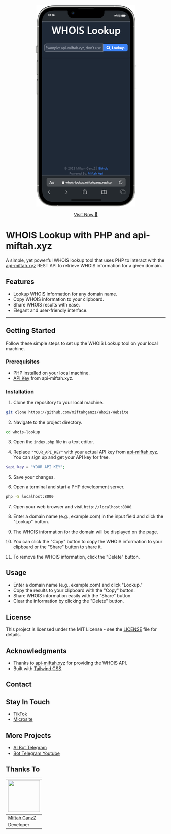 <p align="center">
  <img src="https://raw.githubusercontent.com/miftahganzz/Whois-Website/134cc767949917d68f268524137add000676704c/mobile.png" alt="WHOIS Lookup Logo">
</p>

<p align="center">
<a href="https://whois-lookup.miftahganzz.repl.co" target="_blank">Visit Now 🚀</a>
</p>

# WHOIS Lookup with PHP and api-miftah.xyz

A simple, yet powerful WHOIS lookup tool that uses PHP to interact with the [api-miftah.xyz](https://api-miftah.xyz) REST API to retrieve WHOIS information for a given domain. 

## Features

- Lookup WHOIS information for any domain name.
- Copy WHOIS information to your clipboard.
- Share WHOIS results with ease.
- Elegant and user-friendly interface.

-----

## Getting Started

Follow these simple steps to set up the WHOIS Lookup tool on your local machine.

### Prerequisites

- PHP installed on your local machine.
- [API Key](https://api-miftah.xyz) from api-miftah.xyz.

### Installation

1. Clone the repository to your local machine.

```bash
git clone https://github.com/miftahganzz/Whois-Website
```

2. Navigate to the project directory.

```bash
cd whois-lookup
```

3. Open the `index.php` file in a text editor.

4. Replace `"YOUR_API_KEY"` with your actual API key from [api-miftah.xyz](https://api-miftah.xyz). You can sign up and get your API key for free.

```php
$api_key = "YOUR_API_KEY";
```

5. Save your changes.

6. Open a terminal and start a PHP development server.

```bash
php -S localhost:8000
```

7. Open your web browser and visit `http://localhost:8000`.

8. Enter a domain name (e.g., example.com) in the input field and click the "Lookup" button.

9. The WHOIS information for the domain will be displayed on the page.

10. You can click the "Copy" button to copy the WHOIS information to your clipboard or the "Share" button to share it.

11. To remove the WHOIS information, click the "Delete" button.

## Usage

- Enter a domain name (e.g., example.com) and click "Lookup."
- Copy the results to your clipboard with the "Copy" button.
- Share WHOIS information easily with the "Share" button.
- Clear the information by clicking the "Delete" button.

## License

This project is licensed under the MIT License - see the [LICENSE](LICENSE) file for details.

## Acknowledgments

- Thanks to [api-miftah.xyz](https://api-miftah.xyz) for providing the WHOIS API.
- Built with [Tailwind CSS](https://tailwindcss.com).

## Contact

## Stay In Touch

- [TikTok](https://tiktok.com/miftahbotz)
- [Microsite](https://s.id/miftahbotz)

## More Projects

- [AI Bot Telegram](https://github.com/miftahganzz/AI-Bot-Telegram-v2)
- [Bot Telegram Youtube](https://github.com/your-username/project-2](https://github.com/miftahganzz/Telegram-Bot-Youtube))

## Thanks To

<a href="https://github.com/miftahganzz"><img src="https://github.com/miftahganzz.png?size=100" width="100" height="100"></a> | 
---|
[Miftah GanzZ](https://github.com/miftahganzz)  |
Developer |
